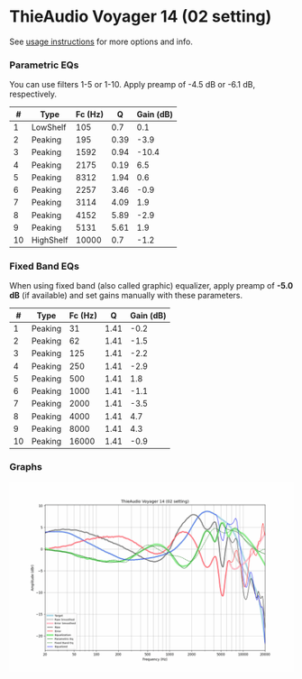 # ThieAudio Voyager 14 (02 setting)
See [usage instructions](https://github.com/jaakkopasanen/AutoEq#usage) for more options and info.

### Parametric EQs
You can use filters 1-5 or 1-10. Apply preamp of -4.5 dB or -6.1 dB, respectively.

|   # | Type      |   Fc (Hz) |    Q |   Gain (dB) |
|-----|-----------|-----------|------|-------------|
|   1 | LowShelf  |       105 | 0.7  |         0.1 |
|   2 | Peaking   |       195 | 0.39 |        -3.9 |
|   3 | Peaking   |      1592 | 0.94 |       -10.4 |
|   4 | Peaking   |      2175 | 0.19 |         6.5 |
|   5 | Peaking   |      8312 | 1.94 |         0.6 |
|   6 | Peaking   |      2257 | 3.46 |        -0.9 |
|   7 | Peaking   |      3114 | 4.09 |         1.9 |
|   8 | Peaking   |      4152 | 5.89 |        -2.9 |
|   9 | Peaking   |      5131 | 5.61 |         1.9 |
|  10 | HighShelf |     10000 | 0.7  |        -1.2 |

### Fixed Band EQs
When using fixed band (also called graphic) equalizer, apply preamp of **-5.0 dB** (if available) and set gains manually with these parameters.

|   # | Type    |   Fc (Hz) |    Q |   Gain (dB) |
|-----|---------|-----------|------|-------------|
|   1 | Peaking |        31 | 1.41 |        -0.2 |
|   2 | Peaking |        62 | 1.41 |        -1.5 |
|   3 | Peaking |       125 | 1.41 |        -2.2 |
|   4 | Peaking |       250 | 1.41 |        -2.9 |
|   5 | Peaking |       500 | 1.41 |         1.8 |
|   6 | Peaking |      1000 | 1.41 |        -1.1 |
|   7 | Peaking |      2000 | 1.41 |        -3.5 |
|   8 | Peaking |      4000 | 1.41 |         4.7 |
|   9 | Peaking |      8000 | 1.41 |         4.3 |
|  10 | Peaking |     16000 | 1.41 |        -0.9 |

### Graphs
![](./ThieAudio%20Voyager%2014%20(02%20setting).png)
